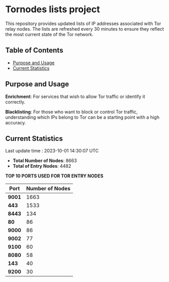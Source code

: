 # Tornodes lists project

This repository provides updated lists of IP addresses associated with Tor relay nodes. The lists are refreshed every 30 minutes to ensure they reflect the most current state of the Tor network.

## Table of Contents

- [Purpose and Usage](#purpose-and-usage)
- [Current Statistics](#current-statistics)


## Purpose and Usage

**Enrichment**: For services that wish to allow Tor traffic or identify it correctly.

**Blacklisting**: For those who want to block or control Tor traffic, understanding which IPs belong to Tor can be a starting point with a high accuracy.

## Current Statistics

Last update time : 2023-10-01 14:30:07 UTC

- **Total Number of Nodes**: 8663
- **Total of Entry Nodes**: 4482

**TOP 10 PORTS USED FOR TOR ENTRY NODES**

| **Port** | **Number of Nodes** |
|------|-----------------|
| **9001**   | 1663  |
| **443**   | 1533  |
| **8443**   | 134  |
| **80**   | 86  |
| **9000**   | 86  |
| **9002**   | 77  |
| **9100**   | 60  |
| **8080**   | 58  |
| **143**   | 40  |
| **9200**   | 30  |

